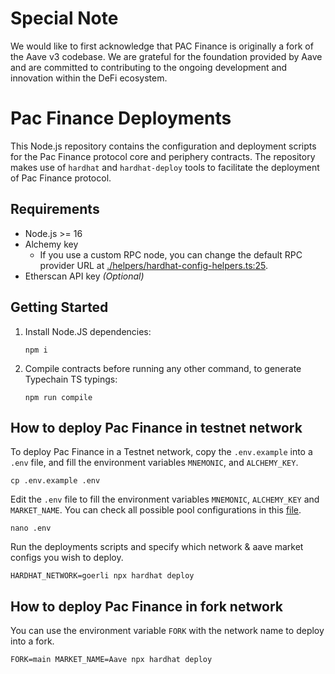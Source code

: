 # Special Note

We would like to first acknowledge that PAC Finance is originally a fork of the Aave v3 codebase. We are grateful for the foundation provided by Aave and are committed to contributing to the ongoing development and innovation within the DeFi ecosystem.


# Pac Finance Deployments

This Node.js repository contains the configuration and deployment scripts for the Pac Finance protocol core and periphery contracts. The repository makes use of `hardhat` and `hardhat-deploy` tools to facilitate the deployment of Pac Finance protocol.

## Requirements

- Node.js >= 16
- Alchemy key
  - If you use a custom RPC node, you can change the default RPC provider URL at [./helpers/hardhat-config-helpers.ts:25](./helpers/hardhat-config-helpers.ts).
- Etherscan API key _(Optional)_

## Getting Started

1. Install Node.JS dependencies:

   ```
   npm i
   ```

2. Compile contracts before running any other command, to generate Typechain TS typings:

   ```
   npm run compile
   ```

## How to deploy Pac Finance in testnet network

To deploy Pac Finance in a Testnet network, copy the `.env.example` into a `.env` file, and fill the environment variables `MNEMONIC`, and `ALCHEMY_KEY`.

```
cp .env.example .env
```

Edit the `.env` file to fill the environment variables `MNEMONIC`, `ALCHEMY_KEY` and `MARKET_NAME`. You can check all possible pool configurations in this [file](https://github.com/aave/aave-v3-deploy/blob/09e91b80aff219da80f35a9fc55dafc5d698b574/helpers/market-config-helpers.ts#L95).

```
nano .env
```

Run the deployments scripts and specify which network & aave market configs you wish to deploy.

```
HARDHAT_NETWORK=goerli npx hardhat deploy
```

## How to deploy Pac Finance in fork network

You can use the environment variable `FORK` with the network name to deploy into a fork.

```
FORK=main MARKET_NAME=Aave npx hardhat deploy
```
